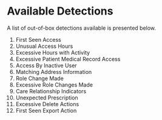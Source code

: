 # Available Detections
A list of out-of-box detections available is presented below.

1. First Seen Access
2. Unusual Access Hours
3. Excessive Hours with Activity
4. Excessive Patient Medical Record Access
5. Access By Inactive User
6. Matching Address Information
7. Role Change Made
8. Excessive Role Changes Made
9. Care Relationship Indicators
10. Unexpected Prescription
11. Excessive Delete Actions
12. First Seen Export Action
